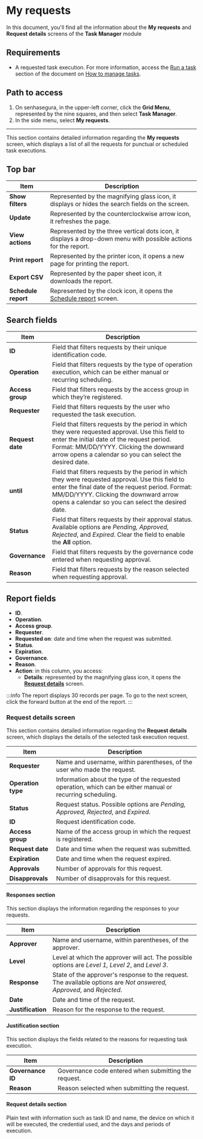 # My requests

In this document, you'll find all the information about the **My requests** and **Request details** screens of the **Task Manager** module

## Requirements
* A requested task execution. For more information, access the [Run a task](/v3-32/docs/task-manager-how-to-manage-tasks#run-a-task) section of the document on [How to manage tasks](/v3-32/docs/task-manager-how-to-manage-tasks).

## Path to access
1. On senhasegura, in the upper-left corner, click the **Grid Menu**, represented by the nine squares, and then select **Task Manager**.
2. In the side menu, select **My requests**.

---

This section contains detailed information regarding the **My requests** screen, which displays a list of all the requests for punctual or scheduled task executions.


## Top bar

| **Item** | **Description**|
|----|----|
| **Show filters** | Represented by the magnifying glass icon, it displays or hides the search fields on the screen.|
| **Update**| Represented by the counterclockwise arrow icon, it refreshes the page.|
| **View actions** | Represented by the three vertical dots icon, it displays a drop-down menu with possible actions for the report.|
| **Print report**| Represented by the printer icon, it opens a new page for printing the report.                                        |
| **Export CSV** | Represented by the paper sheet icon, it downloads the report.|
| **Schedule report** | Represented by the clock icon, it opens the [Schedule report](/v3-32/docs/general-information-how-to-issue-download-and-schedule-device-reports) screen. |

## Search fields
**Item** | **Description**
--- | ---
**ID** | Field that filters requests by their unique identification code.
**Operation** | Field that filters requests by the type of operation execution, which can be either manual or recurring scheduling.
**Access group** | Field that filters requests by the access group in which they’re registered.
**Requester** | Field that filters requests by the user who requested the task execution.
**Request date** | Field that filters requests by the period in which they were requested approval. Use this field to enter the initial date of the request period. Format: MM/DD/YYYY. Clicking the downward arrow opens a calendar so you can select the desired date.
**until** | Field that filters requests by the period in which they were requested approval. Use this field to enter the final date of the request period. Format: MM/DD/YYYY. Clicking the downward arrow opens a calendar so you can select the desired date.
**Status** | Field that filters requests by their approval status. Available options are *Pending, Approved, Rejected*, and *Expired*. Clear the field to enable the **All** option.
**Governance** | Field that filters requests by the governance code entered when requesting approval.
**Reason** | Field that filters requests by the reason selected when requesting approval.

## Report fields
- **ID**.
- **Operation**. 
- **Access group**.
- **Requester**.
- **Requested on**: date and time when the request was submitted.
- **Status**.
- **Expiration**.
- **Governance**.
- **Reason**.
- **Action**: in this column, you access:
  - **Details**: represented by the magnifying glass icon, it opens the [**Request details**](/v3-32/docs/task-manager-my-requests#request-details-screen) screen.

 :::info
The report displays 30 records per page.
To go to the next screen, click the forward button at the end of the report.
:::

### Request details screen


This section contains detailed information regarding the **Request details** screen, which displays the details of the selected task execution request.

| **Item**| **Description**|
|----|----|
| **Requester**| Name and username, within parentheses, of the user who made the request. |
| **Operation type** | Information about the type of the requested operation, which can be either manual or recurring scheduling. |
| **Status**| Request status. Possible options are *Pending, Approved, Rejected*, and *Expired*. |
| **ID**| Request identification code.|
| **Access group** | Name of the access group in which the request is registered. |
| **Request date** | Date and time when the request was submitted.|
| **Expiration**  | Date and time when the request expired.|
| **Approvals**   | Number of approvals for this request.|
| **Disapprovals**| Number of disapprovals for this request.|

#### Responses section
This section displays the information regarding the responses to your requests.

| **Item**| **Description**|
| ---- | ---- |
| **Approver**| Name and username, within parentheses, of the approver.|
| **Level**| Level at which the approver will act. The possible options are *Level 1, Level 2*, and *Level 3*.|
| **Response**   | State of the approver's response to the request. The available options are *Not answered, Approved*, and *Rejected*. |
| **Date**| Date and time of the request.|
| **Justification** | Reason for the response to the request.|

#### Justification section
This section displays the fields related to the reasons for requesting task execution.

| Item| Description |
| ----| ---- |
| **Governance ID** | Governance code entered when submitting the request. |
| **Reason**| Reason selected when submitting the request.|

#### Request details section

Plain text with information such as task ID and name, the device on which it will be executed, the credential used, and the days and periods of execution.

